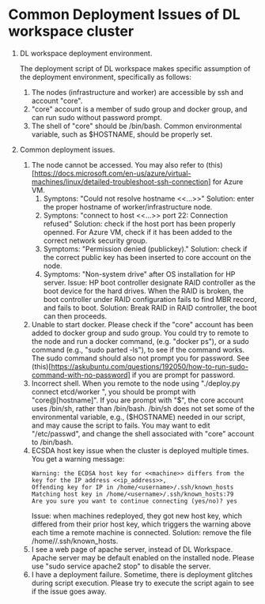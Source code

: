 # Common Deployment Issues of DL workspace cluster

1. DL workspace deployment environment.

   The deployment script of DL workspace makes specific assumption of the deployment environment, specifically as follows:

   1. The nodes (infrastructure and worker) are accessible by ssh and account "core". 
   2. "core" account is a member of sudo group and docker group, and can run sudo without password prompt. 
   3. The shell of "core" should be /bin/bash. Common environmental variable, such as $HOSTNAME, should be properly set. 

2. Common deployment issues. 
   
   1. The node cannot be accessed. You may also refer to (this)
      [https://docs.microsoft.com/en-us/azure/virtual-machines/linux/detailed-troubleshoot-ssh-connection] for Azure VM. 
      1. Symptons: "Could not resolve hostname <<...>>"
         Solution: enter the proper hostname of worker/infrastructure node. 
      2. Symptons: "connect to host <<...>> port 22: Connection refused"
         Solution: check if the host port has been properly openned. For Azure VM, check if it has been added to the correct network security group. 
      3. Symptoms: "Permission denied (publickey)."
         Solution: check if the correct public key has been inserted to core account on the node. 
      4. Symptoms: "Non-system drive" after OS installation for HP server. 
         Issue: HP boot controller designate RAID controller as the boot device for the hard drives. When the RAID is broken, the boot controller under RAID configuration fails to find MBR record, and fails to boot. 
         Solution: Break RAID in RAID controller, the boot can then proceeds. 
    2. Unable to start docker. 
       Please check if the "core" account has been added to docker group and sudo group. 
       You could try to remote to the node and run a docker command, (e.g. "docker ps"), or a sudo command (e.g., "sudo parted -ls"), to see if the command works. The sudo command should also not prompt you for password. See (this)[https://askubuntu.com/questions/192050/how-to-run-sudo-command-with-no-password] if you are prompt for password. 
    3. Incorrect shell. 
       When you remote to the node using "./deploy.py connect etcd/worker <num>", you should be prompt with "core@[hostname]". If you are prompt with "$", the core account uses /bin/sh, rather than /bin/bash. /bin/sh does not set some of the environmental variable, e.g., ($HOSTNAME) needed in our script, and may cause the script to fails. You may want to edit "/etc/passwd", and change the shell associated with "core" account to /bin/bash. 
    4. ECSDA host key issue when the cluster is deployed multiple times.
       You get a warning message: 
       ```
       Warning: the ECDSA host key for <<machine>> differs from the key for the IP address <<ip_address>>, 
       Offending key for IP in /home/<username>/.ssh/known_hosts
       Matching host key in /home/<username>/.ssh/known_hosts:79
       Are you sure you want to continue connecting (yes/no)? yes
       ```
       Issue: when machines redeployed, they got new host key, which differed from their prior host key, which triggers the warning above each time a remote machine is connected. 
       Solution: remove the file /home/<username>/.ssh/known_hosts. 
    5. I see a web page of apache server, instead of DL Workspace. 
       Apache server may be default enabled on the installed node. Please use "sudo service apache2 stop" to disable the server. 
    6. I have a deployment failure. 
       Sometime, there is deployment glitches during script execution. Please try to execute the script again to see if the issue goes away. 


